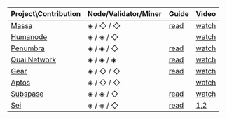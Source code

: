 |             Project\Contribution |Node/Validator/Miner|Guide| Video|
|----------------|-------------------------------|-----------------------------|-
|[Massa](https://massa.net/)|◈  /  ◇  / ◇           |[read](https://teletype.in/@oxcryptos/massa-node)|[watch](https://youtu.be/iql-udLKfkc)
|[Humanode](https://humanode.io/)          | ◈  /  ◈  / ◇            |            | [watch](https://youtu.be/aDXY9yifBwg)
|[Penumbra](https://penumbra.zone/)          |◈  /  ◈  / ◇|[read](https://0xcryptos.notion.site/Penumbra-e912153044e14a8980659f05cc45333e)|[watch](https://youtu.be/gMtpaUau4z8)
|[Quai Network](https://quai.network/)|◈  /  ◈  / ◈|[read](https://teletype.in/@oxcryptos/QUAI-node)|[watch](https://youtu.be/n04Mrm2n9Oc)
|[Gear](https://www.gear-tech.io/)|◈  /  ◇  / ◇ |[read](https://teletype.in/@oxcryptos/gear-node)|[watch](https://youtu.be/dt2l0DRNlvk)
|[Aptos](https://aptoslabs.com/)|◈  /  ◇  / ◇ ||[watch](https://youtu.be/I2lY4vwWwig)
|[Subspase](https://subspace.network/)|◈  / ◈  / ◇|[read](https://www.notion.so/SubSpace-1c9bb77eb2c14816867d37fae6f54a47)|[watch](https://youtu.be/wL9cXei0xwM)
|[Sei](https://www.seinetwork.io/)|◈  / ◈  / ◇|[read](https://github.com/oxcryptos/SEI)|[1](https://youtu.be/NHNjwhKv_b4),[2](https://youtu.be/AZhjT_70WpQ)
